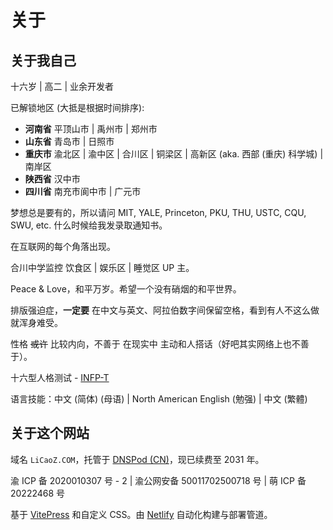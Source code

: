 # 关于

## 关于我自己

十六岁 | 高二 | 业余开发者

已解锁地区 (大抵是根据时间排序):

- **河南省** 平顶山市 | 禹州市 | 郑州市
- **山东省** 青岛市 | 日照市
- **重庆市** 渝北区 | 渝中区 | 合川区 | 铜梁区 | 高新区 (aka. 西部 (重庆) 科学城) | 南岸区
- **陕西省** 汉中市
- **四川省** 南充市阆中市 | 广元市

梦想总是要有的，所以请问 MIT, YALE, Princeton, PKU, THU, USTC, CQU, SWU, etc. 什么时候给我发录取通知书。

在互联网的每个角落出现。

合川中学监控 饮食区 | 娱乐区 | 睡觉区 UP 主。

Peace & Love，和平万岁。希望一个没有硝烟的和平世界。

排版强迫症，**一定要** 在中文与英文、阿拉伯数字间保留空格，看到有人不这么做就浑身难受。

性格 ~~或许~~ 比较内向，不善于 在现实中 主动和人搭话（好吧其实网络上也不善于）。

十六型人格测试 - [INFP-T](https://www.16personalities.com/infp-personality)

语言技能：中文 (简体) (母语) | North American English (勉强) | 中文 (繁體)

## 关于这个网站

域名 `LiCaoZ.COM`，托管于 [DNSPod (CN)](https://www.dnspod.cn/)，现已续费至 2031 年。

渝 ICP 备 2020010307 号 - 2 | 渝公网安备 50011702500718 号 | 萌 ICP 备 20222468 号

基于 [VitePress](https://vitepress.dev/) 和自定义 CSS。由 [Netlify](https://www.netlify.com/) 自动化构建与部署管道。
